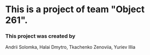 # This is a project of team "Object 261".

### This project was created by 

Andrii Solomka, 
Halai Dmytro, 
Tkachenko Zenoviia,
Yuriev Illia
